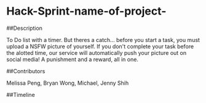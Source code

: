 # Hack-Sprint-name-of-project-


##Description

To Do list with a timer.  But theres a catch... before you start a task, you must upload a NSFW picture of yourself.  If you don't complete your task before the alotted time, our service will automatically push your picture out on social media!  A punishment and a reward, all in one.

##Contributors

Melissa Peng, Bryan Wong, Michael, Jenny Shih

##Timeline
